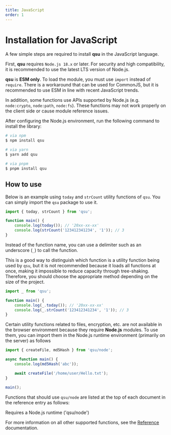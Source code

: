 ```yaml
---
title: JavaScript
order: 1
---
```


# Installation for JavaScript <Badge type="tip" text="JavaScript" />

A few simple steps are required to install **qsu** in the JavaScript language.

First, **qsu** requires `Node.js 18.x` or later. For security and high compatibility, it is recommended to use the latest LTS version of Node.js.

**qsu** is **ESM only**. To load the module, you must use `import` instead of `require`. There is a workaround that can be used for CommonJS, but it is recommended to use ESM in line with recent JavaScript trends.

In addition, some functions use APIs supported by Node.js (e.g. `node:crypto`, `node:path`, `node:fs`). These functions may not work properly on the client side or cause module reference issues.

After configuring the Node.js environment, run the following command to install the library:

```bash
# via npm
$ npm install qsu

# via yarn
$ yarn add qsu

# via pnpm
$ pnpm install qsu
```

## How to use

Below is an example using `today` and `strCount` utility functions of `qsu`. You can simply import the `qsu` package to use it.

```javascript
import { today, strCount } from 'qsu';

function main() {
	console.log(today()); // '20xx-xx-xx'
	console.log(strCount('123412341234', '1')); // 3
}
```

Instead of the function name, you can use a delimiter such as an underscore (`_`) to call the function.

This is a good way to distinguish which function is a utility function being used by `qsu`, but it is not recommended because it loads all functions at once, making it impossible to reduce capacity through tree-shaking. Therefore, you should choose the appropriate method depending on the size of the project.

```javascript
import _ from 'qsu';

function main() {
	console.log(_.today()); // '20xx-xx-xx'
	console.log(_.strCount('123412341234', '1')); // 3
}
```

Certain utility functions related to files, encryption, etc. are not available in the browser environment because they require **Node.js** modules. To use them, you can import them in the Node.js runtime environment (primarily on the server) as follows

```javascript
import { createFile, md5Hash } from 'qsu/node';

async function main() {
	console.log(md5Hash('abc'));

	await createFile('/home/user/Hello.txt');
}

main();
```

Functions that should use `qsu/node` are listed at the top of each document in the reference entry as follows:

<span class="node-required">Requires a Node.js runtime ('qsu/node')</span>

For more information on all other supported functions, see the [Reference](/reference/index.md) documentation.
